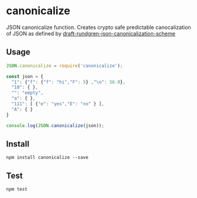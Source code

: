# canonicalize
JSON canonicalize function. Creates crypto safe predictable canocalization of
JSON as defined by [draft-rundgren-json-canonicalization-scheme](https://cyberphone.github.io/doc/security/draft-rundgren-json-canonicalization-scheme.html)
## Usage
```js
JSON.canonicalize = require('canonicalize');

const json = {
  "1": {"f": {"f": "hi","F": 5} ,"\n": 56.0},
  "10": { },
  "": "empty",
  "a": { },
  "111": [ {"e": "yes","E": "no" } ],
  "A": { }
}

console.log(JSON.canonicalize(json));
```
## Install
```
npm install canonicalize --save
```
## Test
```
npm test
```
